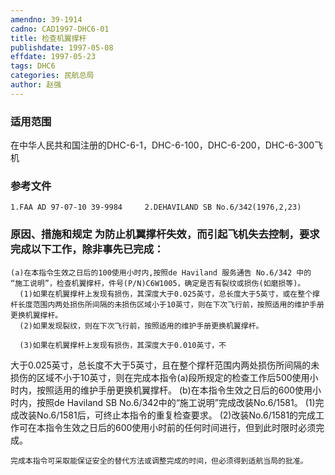 ```yaml
---
amendno: 39-1914
cadno: CAD1997-DHC6-01
title: 检查机翼撑杆
publishdate: 1997-05-08
effdate: 1997-05-23
tags: DHC6
categories: 民航总局
author: 赵强
---
```


### 适用范围 
在中华人民共和国注册的DHC-6-1，DHC-6-100，DHC-6-200，DHC-6-300飞机

### 参考文件
    1.FAA AD 97-07-10 39-9984     2.DEHAVILAND SB No.6/342(1976,2,23) 

### 原因、措施和规定 为防止机翼撑杆失效，而引起飞机失去控制，要求完成以下工作，除非事先已完成： 
    (a)在本指令生效之日后的100使用小时内,按照de Haviland 服务通告 No.6/342 中的 “施工说明”，检查机翼撑杆，件号(P/N)C6W1005，确定是否有裂纹或损伤(如磨损等)。 
      (1)如果在机翼撑杆上发现有损伤，其深度大于0.025英寸，总长度大于5英寸，或在整个撑杆长度范围内两处损伤所间隔的未损伤区域小于10英寸，则在下次飞行前，按照适用的维护手册更换机翼撑杆。
      (2)如果发现裂纹，则在下次飞行前，按照适用的维护手册更换机翼撑杆。 

      (3)如果在机翼撑杆上发现有损伤，其深度大于0.010英寸，不
  
大于0.025英寸，总长度不大于5英寸，且在整个撑杆范围内两处损伤所间隔的未损伤的区域不小于10英寸，则在完成本指令(a)段所规定的检查工作后500使用小时内，按照适用的维护手册更换机翼撑杆。 
(b)在本指令生效之日后的600使用小时内，按照de Haviland SB No.6/342中的“施工说明”完成改装No.6/1581。 
(1)完成改装No.6/1581后，可终止本指令的重复检查要求。 
      (2)改装No.6/1581的完成工作可在本指令生效之日后的600使用小时前的任何时间进行，但到此时限时必须完成。 

    完成本指令可采取能保证安全的替代方法或调整完成的时间，但必须得到适航当局的批准。
